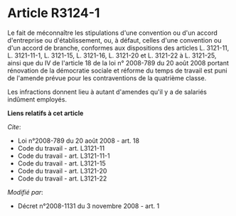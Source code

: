 # Article R3124-1

Le fait de méconnaître les stipulations d'une convention ou d'un accord d'entreprise ou d'établissement, ou, à défaut, celles
d'une convention ou d'un accord de branche, conformes aux dispositions des articles L. 3121-11, L. 3121-11-1, L. 3121-15, L.
3121-16, L. 3121-20 et L. 3121-22 à L. 3121-25, ainsi que du IV de l'article 18 de la loi n° 2008-789 du 20 août 2008 portant
rénovation de la démocratie sociale et réforme du temps de travail est puni de l'amende prévue pour les contraventions de la
quatrième classe. 

Les infractions donnent lieu à autant d'amendes qu'il y a de salariés indûment employés.

**Liens relatifs à cet article**

_Cite_:

  - Loi n°2008-789 du 20 août 2008 - art. 18
  - Code du travail - art. L3121-11
  - Code du travail - art. L3121-11-1
  - Code du travail - art. L3121-15
  - Code du travail - art. L3121-20
  - Code du travail - art. L3121-22

_Modifié par_:

  - Décret n°2008-1131 du 3 novembre 2008 - art. 1
